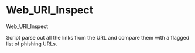 # Web_URI_Inspect
Web_URI_Inspect

Script parse out all the links from the URL and compare them with a flagged list of phishing URLs.

